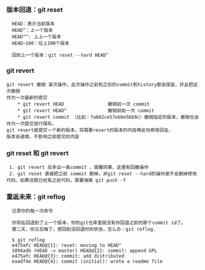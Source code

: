 ### 版本回退：git reset
      HEAD：表示当前版本
      HEAD^：上一个版本
      HEAD^^: 上上一个版本
      HEAD~100：往上100个版本
    
      回到上一个版本：git reset --hard HEAD^
      
### git revert

```JS
git revert 撤销 某次操作，此次操作之前和之后的commit和history都会保留，并且把这次撤销
作为一次最新的提交
    * git revert HEAD                撤销前一次 commit
    * git revert HEAD^               撤销前前一次 commit
    * git revert commit （比如：fa042ce57ebbe5bb9c）撤销指定的版本，撤销也会作为一次提交进行保存。
git revert是提交一个新的版本，将需要revert的版本的内容再反向修改回去，
版本会递增，不影响之前提交的内容
```

### git reset 和 git revert

```JS
 1. git revert 后多出一条commit ，提醒同事，这里有回撤操作
 2. git reset 直接把之前 commit 删掉，非git reset --hard的操作是不会删掉修改代码，如果远程已经有之前代码，需要强推 git push -f
```



### 重返未来：git reflog

      记录你的每一次命令
    
      你现在回退到了上一个版本，你的git仓库里就没有你回退之前的那个commit id了。
      第二天，你又后悔了，想回到没回退时的状态，怎么办：git reflog.
    
      $ git reflog
      e475afc HEAD@{1}: reset: moving to HEAD^
      1094adb (HEAD -> master) HEAD@{2}: commit: append GPL
      e475afc HEAD@{3}: commit: add distributed
      eaadf4e HEAD@{4}: commit (initial): wrote a readme file